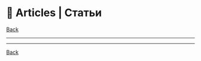# 📄 Articles | Статьи

[Back](../)

---

[](moderncollection.md)
[](resources.md)
[](swiftpm.md)

---

[Back](../)
